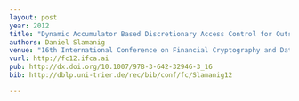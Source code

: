 ```yaml
---
layout: post
year: 2012
title: "Dynamic Accumulator Based Discretionary Access Control for Outsourced Storage with Unlinkable Access"
authors: Daniel Slamanig
venue: "16th International Conference on Financial Cryptography and Data Security - FC 2012"
vurl: http://fc12.ifca.ai
pub: http://dx.doi.org/10.1007/978-3-642-32946-3_16
bib: http://dblp.uni-trier.de/rec/bib/conf/fc/Slamanig12

---
```


